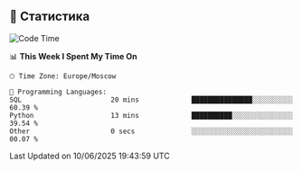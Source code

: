 ##  🐘 Статистика
<!--START_SECTION:waka-->
![Code Time](http://img.shields.io/badge/Code%20Time-2%20hrs%209%20mins-blue)

📊 **This Week I Spent My Time On** 

```text
🕑︎ Time Zone: Europe/Moscow

💬 Programming Languages: 
SQL                      20 mins             ███████████████░░░░░░░░░░   60.39 % 
Python                   13 mins             ██████████░░░░░░░░░░░░░░░   39.54 % 
Other                    0 secs              ░░░░░░░░░░░░░░░░░░░░░░░░░   00.07 % 
```


 Last Updated on 10/06/2025 19:43:59 UTC
<!--END_SECTION:waka-->

